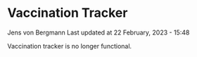Vaccination Tracker
================
Jens von Bergmann
Last updated at 22 February, 2023 - 15:48

Vaccination tracker is no longer functional.
